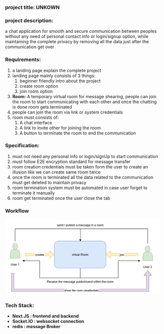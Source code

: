 ### **project title:** UNKOWN







### **project description:**

a chat application for smooth and secure communication between peoples without any need of personal contact info or login/signup option, while maintaining the complete privacy by removing all the data just after the communication get over







### **Requirements:** 

1. a landing page explain the complete project 
2. landing page mainly consists of 3 things:
    1. beginner friendly intro about the project
    2. create room option
    3. join room option
3. **Room:** A temporary virtual room for message shearing, people can join the room to start communicating with each other and once the chatting is done room gets terminated
4. people can join the room via link or system credentials
5. room must consists of:
    1. A chat interface
    2. A link to invite other for joining the room
    3. A button to terminate the room to end the communication







### **Specification:**

1. must not need any personal info or login/signUp to start communication 
2. must follow E2E encryption standard for message transfer 
3. room creation credentials must be taken form the user to create an illusion like we can create same room twice
4. once the room is terminated all the data related to the communication must get deleted to maintain privacy
5. room termination system must be automated in case user forget to terminate it manually
6. room get terminated once the user close the tab



### Workflow
![workflow image](./Frontend/Untitled%20Diagram.drawio.png)



### **Tech Stack:**

* **Next.JS : frontend and backend**
* **Socket.IO : websocket connection**
* **redis : message Broker** 











